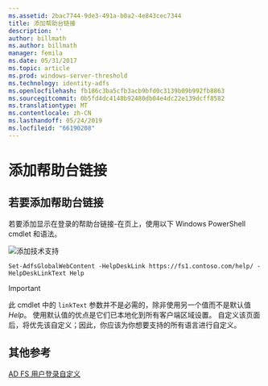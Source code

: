 ```yaml
---
ms.assetid: 2bac7744-9de3-491a-b0a2-4e843cec7344
title: 添加帮助台链接
description: ''
author: billmath
ms.author: billmath
manager: femila
ms.date: 05/31/2017
ms.topic: article
ms.prod: windows-server-threshold
ms.technology: identity-adfs
ms.openlocfilehash: fb186c3ba5cfb3acb9bfd0c3139b09b992fb8863
ms.sourcegitcommit: 0b5fd4dc4148b92480db04e4dc22e139dcff8582
ms.translationtype: MT
ms.contentlocale: zh-CN
ms.lasthandoff: 05/24/2019
ms.locfileid: "66190208"
---
```

# <a name="add-help-desk-link"></a>添加帮助台链接 


## <a name="to-add-a-help-desk-link"></a>若要添加帮助台链接  
若要添加显示在登录的帮助台链接\-在页上，使用以下 Windows PowerShell cmdlet 和语法。  

![添加技术支持](media/AD-FS-user-sign-in-customization/ADFS_Blue_Custom2.png)
  

`Set-AdfsGlobalWebContent -HelpDeskLink https://fs1.contoso.com/help/ -HelpDeskLinkText Help`  
 
  
> [!IMPORTANT]  
> 此 cmdlet 中的 `linkText` 参数并不是必需的，除非使用另一个值而不是默认值 *Help*。 使用默认值的优点是它们已本地化到所有客户端区域设置。 自定义该页面后，将优先该自定义；因此，你应该为你想要支持的所有语言进行自定义。  


## <a name="additional-references"></a>其他参考 
[AD FS 用户登录自定义](AD-FS-user-sign-in-customization.md)  
